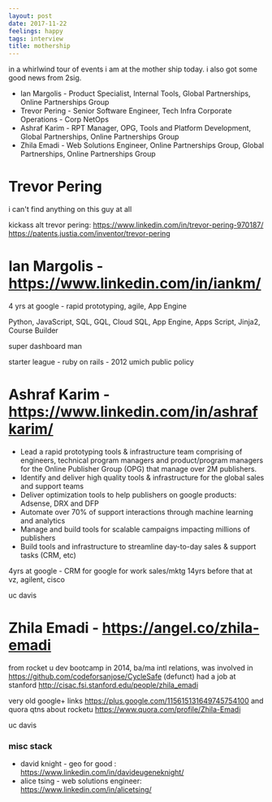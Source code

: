 ```yaml
---
layout: post
date: 2017-11-22
feelings: happy
tags: interview
title: mothership
---
```


in a whirlwind tour of events i am at the mother ship today. i also got some good news from 2sig.

 - Ian Margolis - Product Specialist, Internal Tools, Global Partnerships, Online Partnerships Group
 - Trevor Pering  - Senior Software Engineer, Tech Infra Corporate Operations - Corp NetOps
 - Ashraf Karim - RPT Manager, OPG, Tools and Platform Development, Global Partnerships, Online Partnerships Group
 - Zhila Emadi  - Web Solutions Engineer, Online Partnerships Group, Global Partnerships, Online Partnerships Group
 
# Trevor Pering

i can't find anything on this guy at all

kickass alt trevor pering: <https://www.linkedin.com/in/trevor-pering-970187/> <https://patents.justia.com/inventor/trevor-pering>

# Ian Margolis - <https://www.linkedin.com/in/iankm/>

4 yrs at google - rapid prototyping, agile, App Engine

Python, JavaScript, SQL, GQL, Cloud SQL, App Engine, Apps Script, Jinja2, Course Builder

super dashboard man

starter league - ruby on rails - 2012
umich public policy

# Ashraf Karim - <https://www.linkedin.com/in/ashrafkarim/>

- Lead a rapid prototyping tools & infrastructure team comprising of engineers, technical program managers and product/program managers for the Online Publisher Group (OPG) that manage over 2M publishers.
- Identify and deliver high quality tools & infrastructure for the global sales and support teams
- Deliver optimization tools to help publishers on google products: Adsense, DRX and DFP
- Automate over 70% of support interactions through machine learning and analytics
- Manage and build tools for scalable campaigns impacting millions of publishers
- Build tools and infrastructure to streamline day-to-day sales & support tasks (CRM, etc)

4yrs at google - CRM for google for work sales/mktg
14yrs before that at vz, agilent, cisco

uc davis

# Zhila Emadi - <https://angel.co/zhila-emadi>

from rocket u dev bootcamp in 2014, ba/ma intl relations, was involved in <https://github.com/codeforsanjose/CycleSafe> (defunct)
had a job at stanford <http://cisac.fsi.stanford.edu/people/zhila_emadi>

very old google+ links <https://plus.google.com/115615131649745754100> and quora qtns about rocketu <https://www.quora.com/profile/Zhila-Emadi>
 
uc davis

### misc stack

-  david knight - geo for good : <https://www.linkedin.com/in/davideugeneknight/>
-  alice tsing - web solutions engineer: <https://www.linkedin.com/in/alicetsing/>
